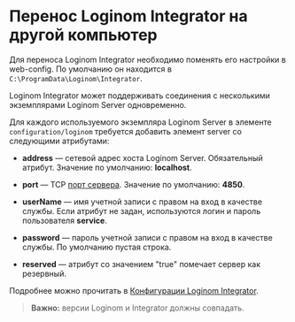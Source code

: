 # Перенос Loginom Integrator на другой компьютер

Для переноса Loginom Integrator необходимо поменять его настройки в web-config. По умолчанию он находится в `C:\ProgramData\Loginom\Integrator`.

Loginom Integrator может поддерживать соединения с несколькими экземплярами Loginom Server одновременно.

Для каждого используемого экземпляра Loginom Server в элементе `configuration/loginom` требуется добавить элемент server со следующими атрибутами:

* **address** — сетевой адрес хоста Loginom Server. Обязательный атрибут. Значение по умолчанию: **localhost**.

* **port** — TCP [порт сервера](https://help.loginom.ru/adminguide/windows/server/setup.html#parametry-loginom-server). Значение по умолчанию: **4850**.

* **userName** — имя учетной записи с правом на вход в качестве службы. Если атрибут не задан, используются логин и пароль пользователя **service**.

* **password** — пароль учетной записи с правом на вход в качестве службы. По умолчанию пустая строка.

* **reserved** — атрибут со значением "true" помечает сервер как резервный.

Подробнее можно прочитать в [Конфигурации Loginom Integrator](./data/../../integrator/config.md).

> **Важно:** версии Loginom и Integrator должны совпадать.
